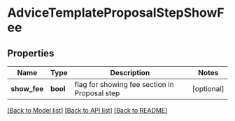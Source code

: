 # AdviceTemplateProposalStepShowFee

## Properties
Name | Type | Description | Notes
------------ | ------------- | ------------- | -------------
**show_fee** | **bool** | flag for showing fee section in Proposal step | [optional] 

[[Back to Model list]](../README.md#documentation-for-models) [[Back to API list]](../README.md#documentation-for-api-endpoints) [[Back to README]](../README.md)

